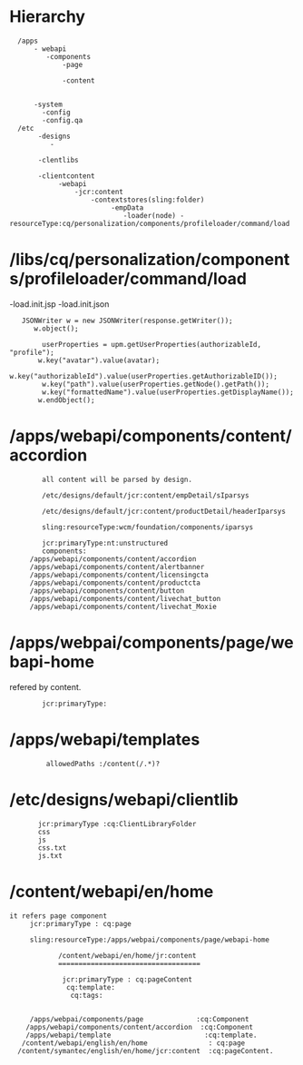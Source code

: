 
Hierarchy
=========


      /apps
          - webapi
             -components
                 -page
                   
                 -content


          -system
            -config
            -config.qa
      /etc
           -designs
              -
              
           -clentlibs
           
           -clientcontent
                -webapi
                    -jcr:content
                        -contextstores(sling:folder)
                             -empData
                                -loader(node) -resourceType:cq/personalization/components/profileloader/command/load
                              
                              
                      
  
 /libs/cq/personalization/components/profileloader/command/load
 ==============================================================
   -load.init.jsp
   -load.init.json
   
   
       JSONWriter w = new JSONWriter(response.getWriter());
          w.object();
         
            userProperties = upm.getUserProperties(authorizableId, "profile");
           w.key("avatar").value(avatar);
            w.key("authorizableId").value(userProperties.getAuthorizableID());
            w.key("path").value(userProperties.getNode().getPath());
            w.key("formattedName").value(userProperties.getDisplayName());
           w.endObject();
           
           
   /apps/webapi/components/content/accordion
   ===========================================
   
            all content will be parsed by design.

            /etc/designs/default/jcr:content/empDetail/sIparsys

            /etc/designs/default/jcr:content/productDetail/headerIparsys

            sling:resourceType:wcm/foundation/components/iparsys

            jcr:primaryType:nt:unstructured
            components:
         /apps/webapi/components/content/accordion
         /apps/webapi/components/content/alertbanner
         /apps/webapi/components/content/licensingcta
         /apps/webapi/components/content/productcta
         /apps/webapi/components/content/button
         /apps/webapi/components/content/livechat_button
         /apps/webapi/components/content/livechat_Moxie
         
   
   
   /apps/webpai/components/page/webapi-home
   =========================================
   
   refered by content.
   
            jcr:primaryType:
   
   /apps/webapi/templates
   ========================
   
             allowedPaths :/content(/.*)?
             
  /etc/designs/webapi/clientlib
  ==============================
  
           jcr:primaryType :cq:ClientLibraryFolder
           css
           js
           css.txt
           js.txt
     
   
   /content/webapi/en/home
   =======================
   
    it refers page component
         jcr:primaryType : cq:page

         sling:resourceType:/apps/webpai/components/page/webapi-home
         
                /content/webapi/en/home/jr:content
                ===================================

                 jcr:primaryType : cq:pageContent
                  cq:template:
                   cq:tags:

   
         /apps/webpai/components/page             :cq:Component
        /apps/webapi/components/content/accordion  :cq:Component
        /apps/webapi/template                       :cq:template.
       /content/webapi/english/en/home               : cq:page
      /content/symantec/english/en/home/jcr:content  :cq:pageContent.   

